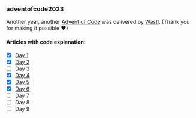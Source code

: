 ### adventofcode2023
Another year, another [Advent of Code](https://adventofcode.com/2023) was delivered by [Wastl](https://twitter.com/ericwastl). (Thank you for making it possible ❤)

#### Articles with code explanation:
- [x] [Day 1](https://medium.com/@uljanova.jekaterina/advent-of-code-2023-day-1-with-python-solved-by-data-engineer-dc09ca4c8744)
- [x] [Day 2](https://medium.com/@uljanova.jekaterina/advent-of-code-2023-day-2-with-python-solved-by-data-engineer-f897da5ad71d)
- [ ] Day 3
- [x] [Day 4](https://medium.com/@uljanova.jekaterina/advent-of-code-2023-day-4-with-python-solved-by-data-engineer-55ff8d5b2426)
- [x] [Day 5](https://medium.com/@uljanova.jekaterina/advent-of-code-2023-day-5-with-python-solved-by-data-engineer-ccf4659fb4ec)
- [x] [Day 6](https://medium.com/@uljanova.jekaterina/advent-of-code-2023-day-6-with-python-solved-by-data-engineer-fcc3857994fc)
- [ ] Day 7
- [ ] Day 8
- [ ] Day 9